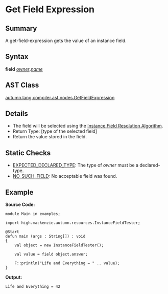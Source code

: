 # Get Field Expression

## Summary

A get-field-expression gets the value of an instance field.

## Syntax

<div class="syntax">
<b>field</b> <i><a href="Expression.md">owner</a></i>.<i><a href="Name.md">name</a></i><br>
</div>

## AST Class

[autumn.lang.compiler.ast.nodes.GetFieldExpression](https://www.mackenziehigh.com/autumn/javadoc/autumn/lang/compiler/ast/nodes/GetFieldExpression.html)

## Details

+ The field will be selected using the <a href="Resolution.md">Instance Field Resolution Algorithm</a>.
+ Return Type: [type of the selected field]
+ Return the value stored in the field.

## Static Checks

+ [EXPECTED_DECLARED_TYPE](https://www.mackenziehigh.com/autumn/javadoc/autumn/lang/compiler/errors/ErrorCode.html#EXPECTED_DECLARED_TYPE): The type of <i>owner</i> must be a declared-type.
+ [NO_SUCH_FIELD](https://www.mackenziehigh.com/autumn/javadoc/autumn/lang/compiler/errors/ErrorCode.html#NO_SUCH_FIELD): No acceptable field was found.

## Example

**Source Code:**

```plain
module Main in examples;

import high.mackenzie.autumn.resources.InstanceFieldTester;

@Start
defun main (args : String[]) : void
{
    val object = new InstanceFieldTester();

    val value = field object.answer;

    F::println("Life and Everything = " .. value);
}
```

**Output:**

```plain
Life and Everything = 42
```

